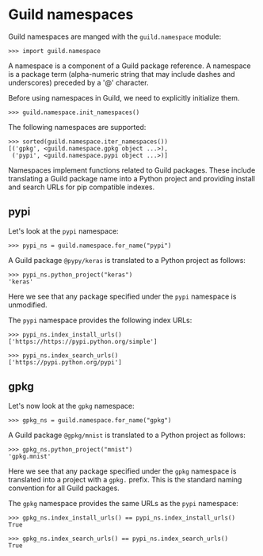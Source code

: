 # Guild namespaces

Guild namespaces are manged with the `guild.namespace` module:

    >>> import guild.namespace

A namespace is a component of a Guild package reference. A namespace
is a package term (alpha-numeric string that may include dashes and
underscores) preceded by a '@' character.

Before using namespaces in Guild, we need to explicitly initialize
them.

    >>> guild.namespace.init_namespaces()

The following namespaces are supported:

    >>> sorted(guild.namespace.iter_namespaces())
    [('gpkg', <guild.namespace.gpkg object ...>),
     ('pypi', <guild.namespace.pypi object ...>)]

Namespaces implement functions related to Guild packages. These
include translating a Guild package name into a Python project and
providing install and search URLs for pip compatible indexes.

## pypi

Let's look at the `pypi` namespace:

    >>> pypi_ns = guild.namespace.for_name("pypi")

A Guild package `@pypy/keras` is translated to a Python project as
follows:

    >>> pypi_ns.python_project("keras")
    'keras'

Here we see that any package specified under the `pypi` namespace is
unmodified.

The `pypi` namespace provides the following index URLs:

    >>> pypi_ns.index_install_urls()
    ['https://https://pypi.python.org/simple']

    >>> pypi_ns.index_search_urls()
    ['https://pypi.python.org/pypi']

## gpkg

Let's now look at the `gpkg` namespace:

    >>> gpkg_ns = guild.namespace.for_name("gpkg")

A Guild package `@gpkg/mnist` is translated to a Python project as
follows:

    >>> gpkg_ns.python_project("mnist")
    'gpkg.mnist'

Here we see that any package specified under the `gpkg` namespace is
translated into a project with a `gpkg.` prefix. This is the standard
naming convention for all Guild packages.

The `gpkg` namespace provides the same URLs as the `pypi` namespace:

    >>> gpkg_ns.index_install_urls() == pypi_ns.index_install_urls()
    True

    >>> gpkg_ns.index_search_urls() == pypi_ns.index_search_urls()
    True
